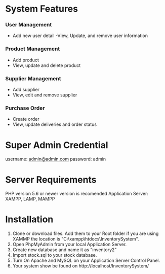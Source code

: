 # System Features
### User Management
- Add new user detail
-View, Update, and remove user information
### Product Management
- Add product
- View, update and delete product
### Supplier Management
- Add supplier
- View, edit and remove supplier
### Purchase Order
- Create order
- View, update deliveries and order status

# Super Admin Credential
username: admin@admin.com password: admin

# Server Requirements
PHP version 5.6 or newer version is recomended
Application Server: XAMPP, LAMP, MAMPP

# Installation
1. Clone or download files. Add them to your Root folder if you are using XAMMP the location is "C:\xampp\htdocs\InventorySystem".
2. Open PhpMyAdmin from your local Application Server.
3. Create new database and name it as "inventory2"
4. Import stock.sql to your stock database.
5. Turn On Apache and MySQL on your Application Server Control Panel.
6. Your system show be found on http://localhost/InventorySystem/
